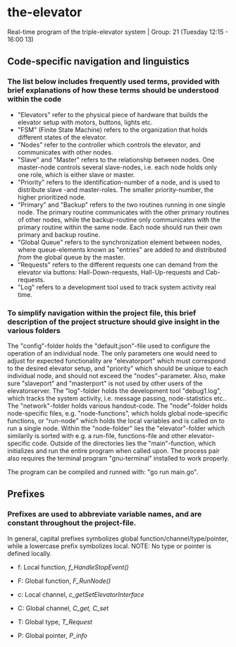 # the-elevator
Real-time program of the triple-elevator system | Group: 21 (Tuesday 12:15 - 16:00 13)

## Code-specific navigation and linguistics

### The list below includes frequently used terms, provided with brief explanations of how these terms should be understood within the code
- "Elevators" refer to the physical piece of hardware that builds the elevator setup with motors, buttons, lights etc.
- "FSM" (Finite State Machine) refers to the organization that holds different states of the elevator.
- "Nodes" refer to the controller which controls the elevator, and communicates with other nodes.
- "Slave" and "Master" refers to the relationship between nodes. One master-node controls several slave-nodes, i.e. each node holds only one role, which is either slave or master.
- "Priority" refers to the identification-number of a node, and is used to distribute slave -and master-roles. The smaller priority-number, the higher prioritized node.
- "Primary" and "Backup" refers to the two routines running in one single node. The primary routine communicates with the other primary routines of other nodes, while the backup-routine only communicates with the primary routine within the same node. Each node should run their own primary and backup routine.
- "Global Queue" refers to the synchronization element between nodes, where queue-elements known as "entries" are added *to* and distributed *from* the global queue by the master.
- "Requests" refers to the different requests one can demand from the elevator via buttons: Hall-Down-requests, Hall-Up-requests and Cab-requests.
- "Log" refers to a development tool used to track system activity real time.  

### To simplify navigation within the project file, this brief description of the project structure should give insight in the various folders  
The "config"-folder holds the "default.json"-file used to configure the operation of an individual node. The only parameters one would need to adjust for expected functionality are "elevatorport" which must correspond to the desired elevator setup, and "priority" which should be unique to each individual node, and should not exceed the "nodes"-parameter. Also, make sure "slaveport" and "masterport" is not used by other users of the elevatorserver. The "log"-folder holds the development tool "debug1.log", which tracks the system activity, i.e. message passing, node-statistics etc.. The "network"-folder holds various handout-code. The "node"-folder holds node-specific files, e.g. "node-functions", which holds global node-specific functions, or "run-node" which holds the local variables and is called on to run a single node. Within the "node-folder" lies the "elevator"-folder which similarily is sorted with e.g. a run-file, functions-file and other elevator-specific code. Outside of the directories lies the "main"-function, which initializes and run the entire program when called upon. The process pair also requires the terminal program "gnu-terminal" installed to work properly.

The program can be compiled and runned with: "go run main.go".

## Prefixes
### Prefixes are used to abbreviate variable names, and are constant throughout the project-file.
In general, capital prefixes symbolizes global function/channel/type/pointer, while a lowercase prefix symbolizes local. NOTE: No type or pointer is defined locally.

- f: Local function, *f_HandleStopEvent()*
- F: Global function, *F_RunNode()*

- c: Local channel, *c_getSetElevatorInterface*
- C: Global channel, *C_get, C_set*

- T: Global type, *T_Request*

- P: Global pointer, *P_info*
